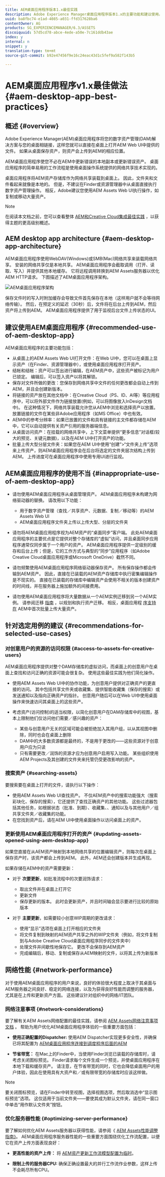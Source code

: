 ```yaml
---
title: AEM桌面应用程序版本1.x最佳实践
description: Adobe Experience Manager桌面应用程序版本1.x的主要功能和建议使用。
uuid: ba8fbc74-e1ad-4085-a031-ffd317628ba6
contentOwner: AG
products: SG_EXPERIENCEMANAGER/6.3/ASSETS
discoiquuid: 57d5cd78-abce-4ede-a50e-7c161ddb43ae
index: y
internal: n
snippet: y
translation-type: tm+mt
source-git-commit: b92e47456f9e16c24eac43d1c5fef9a582f143b5

---
```



# AEM桌面应用程序v1.x最佳做法 {#aem-desktop-app-best-practices}

## 概述 {#overview}

Adobe Experience Manager(AEM)桌面应用程序将您的数字资产管理(DAM)解决方案与您的桌面相链接，这样您就可以直接在桌面上打开AEM Web UI中提供的文件。 如果从桌面保存资产，则资产会上传到AEM的相应位置。

AEM桌面应用程序使您不必在AEM中更新错误的本地副本或更新错误资产。 桌面应用程序的简单易用的工作流程是使用桌面操作系统提供的网络共享技术实现的。

桌面应用程序将AEM资产存储库作为网络共享装载到桌面上。 因此，文件夹和文件看起来就像是本地的。 但是，不建议在Finder或资源管理器中从桌面直接执行数字资产管理操作。 相反，Adobe建议您使用AEM Assets Web UI执行操作，如复制或移动大量资产。

>[!NOTE]
>
>在阅读本文档之前，您可以查看整体 [AEM和Creative Cloud集成最佳实践](https://docs.adobe.com/content/help/en/experience-manager-64/assets/administer/aem-cc-integration-best-practices.html) ，以获得主题的更高级别概述。

## AEM desktop app architecture {#aem-desktop-app-architecture}

AEM桌面应用程序使用WebDAV(Windows)或SMB(Mac)网络共享来装载网络共享。 安装的网络共享仅是本地共享。 AEM桌面应用程序会截取调用（打开、读取、写入）并提供其他本地缓存。 它将远程调用转换到AEM Assets服务器以优化AEM HTTP请求。 下图描述了AEM桌面应用程序架构。

![AEM桌面应用程序架构](assets/chlimage_1.png)

保存文件时的写入时附加缓存会导致文件首先保存在本地（这样用户就不会等待网络传输）。 然后，在预定义的延迟（30秒）后，文件将在后台上传到AEM，然后资产将上传到AEM。 AEM桌面应用程序提供了用于监视后台文件上传状态的UI。

## 建议使用AEM桌面应用程序 {#recommended-use-of-aem-desktop-app}

AEM桌面应用程序的主要功能包括：

* 从桌面上的AEM Assets Web UI打开文件：在Web UI中，您可以在桌面上显示资产（在Finder、资源管理器中），或使用桌面应用程序打开资产。
* 结帐和结帐：资产可以签出进行编辑，在AEM资产中，这些资产被标记为用户已锁定。 编辑后，可以签入资产以将其解锁。
* 保存对文件所做的更改：您保存到网络共享中文件的任何更改都会自动上传到AEM，并且会创建新版本。
* 将链接的资产放在其他文档中：在Creative Cloud（PS、ID、AI等）等应用程序中，可以将外部文件作为链接放置(例如，可以将图像放入InDesign文档中)。 在这种情况下，网络共享装载允许您从AEM中浏览和选择资产以放置。 放置链接的文件在某些非Adobe应用程序（如MS Office）中也有效。
* AEM中的参考分辨率：如果已放置的文件和具有链接的主文件都存储在AEM中，它可以自动提供有关资产引用的服务器端信息。
* 从桌面访问资产：在挂载的网络共享中，上下文菜单提供“更多信息”对话框(较大的预览、关键元数据)，以及在AEM UI中打开资产的功能。
* 批量上传大型分层文件夹：如果您在AEM UI中使用“创建”>“文件夹上传”选项来上传资产，则AEM桌面应用程序会在后台将选定的文件夹层次结构上传到AEM。 上传进度可在桌面应用程序中使用专用UI进行监视。

## AEM桌面应用程序的使用不当 {#inappropriate-use-of-aem-desktop-app}

* 请勿使用AEM桌面应用程序从桌面管理资产。 AEM桌面应用程序未构建为网络驱动器的替换。 请改用以下功能：
   * 用于数字资产管理（查找／共享资产、元数据、复制／移动等）的AEM Assets Web UI
   * AEM桌面应用程序文件夹上传以上传大型、分层的文件夹

* 请勿将AEM桌面应用程序视为AEM资产的“桌面同步”客户端。 此处AEM桌面应用程序的主要优点是它提供对整个存储库的“虚拟”访问，并且桌面同步应用程序通常仅同步属于一个用户的资产。 AEM桌面应用程序提供一定级别的缓存和后台上传；但是，它的工作方式与典型的“同步”应用程序（如Adobe Creative Cloud桌面应用程序或Microsoft OneDrive）截然不同。
* 请勿频繁使用AEM桌面应用程序网络驱动器保存资产。 所有保存操作都会传输到AEM资产。 因此，直接在已装载的AEM资产存储库中执行密集编辑操作是不现实的。 直接在已装载的存储库中编辑资产会使用不相关的版本创建资产的时间线，并在服务器上施加额外的间接费用。
* 请勿使用AEM桌面应用程序将大量数据从一个AEM实例迁移到另一个AEM实例。 请参阅迁移 [指南](https://docs.adobe.com/content/help/en/experience-manager-65/assets/administer/assets-migration-guide.html) ，以规划和执行资产迁移。 相反，桌面应用程 [序支持在](use-app-v1.md#bulkupload) AEM中首次批量上传大量资产。

## 针对选定用例的建议 {#recommendations-for-selected-use-cases}

### 对创意用户的资源的访问权限 {#access-to-assets-for-creative-users}

AEM桌面应用程序提供对整个DAM存储库的虚拟访问，而桌面上的创意用户在桌面上查找和访问正确的资源可能会很复杂。 使用这些最佳实践为他们简化操作。

* 使用AEM Assets Web UI中的协作功能，为创意用户提供对正确资产的更直接的访问。 其中包括共享文件夹或收藏集、提供智能收藏集（保存的搜索）或发送通知以及指向正确资产的指针。 创意用户随后可以在Web UI中使用桌面操作来快速访问其桌面上的这些资产。
* 考虑资产(访问控制)的适当权限，以简化创意用户在DAM存储库中的视图，基本上限制他们仅访问他们需要／感兴趣的资产：

   * 某些与创意用户无关的区域可能会被拒绝加入其用户组，以从其视图中删除，同时也会在桌面上删除
   * DAM中的大多数资源都是最终的，不是用于更改的——这些资源对于创意用户应为只读
   * 只有需要更改／润饰的资源才应为创意用户启用写入功能。 某些组织使用AEM Projects及其创建的文件夹来托管仍受更改影响的资产。

### 搜索资产 {#searching-assets}

要搜索要在桌面上打开的文件，请执行以下操作：

* 使用AEM Assets Web UI查找资产。 不仅AEM资产中的搜索功能强大（搜索彩块化、保存的搜索），它还提供了查找正确资产的其他功能。 这些过滤器包括其他任务，如根据状态（批准、到期）、收藏集、、通知以及与其他用户／组共享文件夹／收藏集的功能。
* 在您找到资产后，请在AEM UI中使用桌面操作以访问桌面上的资产。

### 更新使用AEM桌面应用程序打开的资产 {#updating-assets-opened-using-aem-desktop-app}

如果您直接在从AEM资产映射到本地网络共享的位置编辑资产，则每次在桌面上保存资产时，该资产都会上传到AEM。 此外，AEM还会创建版本并生成再现。

如果存储在AEM中的资产需要更新：

* 对于 **次要更新**，如批准流程中的次要润饰请求：

   * 取出文件并在桌面上打开它
   * 更新文件
   * 保存更新的版本。 此时会更新资产，并且时间轴会显示要进行比较的原始版本

* 对于 **主要更新**，如需要较小创意WIP周期的更改请求：

   * 使用“显示”选项在桌面上打开相应的文件夹
   * 将文件复制到映射的AEM资产共享之外的WIP文件夹（例如，将文件复制到与Adobe Creative Cloud桌面应用程序同步的文件夹中）
   * 处理文件并间歇性地保存它。 更改不会保存到AEM资产
   * 完成编辑后，移动、复制或保存从AEM映射的文件，以将其上传为新版本

## 网络性能 {#network-performance}

对于使用AEM桌面应用程序的用户来说，良好的体验很大程度上取决于其桌面与AEM服务器之间良好、稳定的网络连接，以及为获得良好性能而调整的服务器，尤其是在上传和更新资产方面。 这些建议针对组织中的网络/IT团队。

### 网络注意事项 {#network-considerations}

要了解有关AEM Assets网络配置的最佳实践，请参阅 [AEM Assets网络注意事项文档](https://docs.adobe.com/content/help/en/experience-manager-64/assets/administer/assets-migration-guide.html) 。 帮助为用户优化AEM桌面应用程序体验的一些重要方面包括：

* **使用正确配置的Dispatcher:** 使用AEM Dispatcher实现更多安全性，并确保已将其配置为 [AEM桌面应用程序连接到调度程序后面的AEM](using.md)

* **节省带宽：** 在Mac上的Finder中，当使用Finder浏览已装载的存储库时，请考虑关闭图标预览。 Finder请求每个文件生成一个预览，并使桌面应用程序在本地下载和缓存资产。 请注意，在节省带宽的同时，它也会降低桌面用户的用户体验，因此在使用具有大资产和／或有限带宽的存储库时应该这样做。

>[!NOTE]
>
>要关闭图标预览，请在Finder中转至视图，选择视图选项，然后取消选中“显示图标预览”选项。 这仅适用于当前文件夹——要使其成为默认文件夹，请在同一窗口中单击“用作默认文件夹”按钮。

### 优化服务器性能 {#optimizing-server-performance}

要了解如何优化AEM Assets服务器以获得性能，请参阅《 [AEM Assets性能调整指南》](https://docs.adobe.com/content/help/en/experience-manager-65/assets/administer/performance-tuning-guidelines.html)。 AEM桌面应用程序服务器性能的一些重要方面围绕优化工作流配置，以便它在资产上传方面表现良好：

* **更高性能的资产上传：** 将 [AEM资产更新工作流模型配置为临时](https://docs.adobe.com/content/help/en/experience-manager-65/assets/administer/performance-tuning-guidelines.html#Workflows)。

* **限制上传的服务器CPU:** 确保正确设置最大的并行工作流作业参数，这样上传不会耗尽所有CPU。
